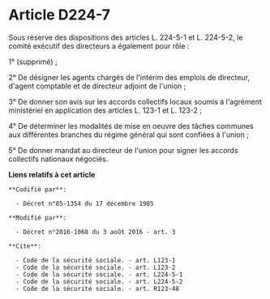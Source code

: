 # Article D224-7

Sous réserve des dispositions des articles L. 224-5-1 et L. 224-5-2, le comité exécutif des directeurs a également pour
rôle :

1° (supprimé) ;

2° De désigner les agents chargés de l'intérim des emplois de directeur, d'agent comptable et de directeur adjoint de
l'union ;

3° De donner son avis sur les accords collectifs locaux soumis à l'agrément ministériel en application des articles L. 123-1
et L. 123-2 ;

4° De déterminer les modalités de mise en oeuvre des tâches communes aux différentes branches du régime général qui sont
confiées à l'union ;

5° De donner mandat au directeur de l'union pour signer les accords collectifs nationaux négociés.

**Liens relatifs à cet article**

	**Codifié par**:

	  - Décret n°85-1354 du 17 décembre 1985

	**Modifié par**:

	  - Décret n°2016-1068 du 3 août 2016 - art. 3

	**Cite**:

	  - Code de la sécurité sociale. - art. L123-1
	  - Code de la sécurité sociale. - art. L123-2
	  - Code de la sécurité sociale. - art. L224-5-1
	  - Code de la sécurité sociale. - art. L224-5-2
	  - Code de la sécurité sociale. - art. R123-48

